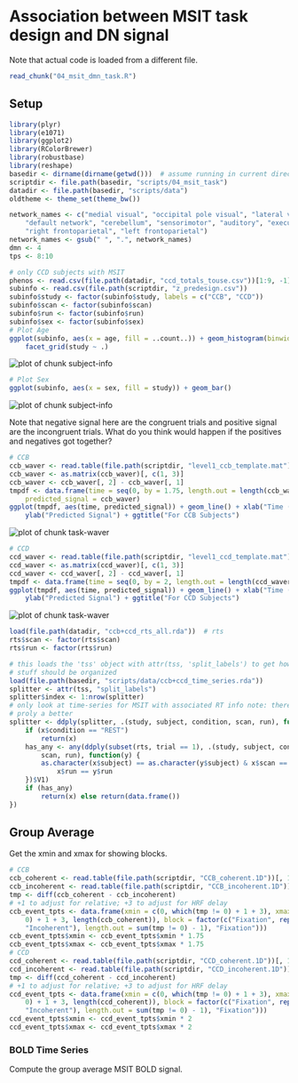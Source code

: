 # Association between MSIT task design and DN signal

Note that actual code is loaded from a different file.


```r
read_chunk("04_msit_dmn_task.R")
```


## Setup


```r
library(plyr)
library(e1071)
library(ggplot2)
library(RColorBrewer)
library(robustbase)
library(reshape)
basedir <- dirname(dirname(getwd()))  # assume running in current direcotry
scriptdir <- file.path(basedir, "scripts/04_msit_task")
datadir <- file.path(basedir, "scripts/data")
oldtheme <- theme_set(theme_bw())
```



```r
network_names <- c("medial visual", "occipital pole visual", "lateral visual", 
    "default network", "cerebellum", "sensorimotor", "auditory", "executive control", 
    "right frontoparietal", "left frontoparietal")
network_names <- gsub(" ", ".", network_names)
dmn <- 4
tps <- 8:10
```



```r
# only CCD subjects with MSIT
phenos <- read.csv(file.path(datadir, "ccd_totals_touse.csv"))[1:9, -1]
subinfo <- read.csv(file.path(scriptdir, "z_predesign.csv"))
subinfo$study <- factor(subinfo$study, labels = c("CCB", "CCD"))
subinfo$scan <- factor(subinfo$scan)
subinfo$run <- factor(subinfo$run)
subinfo$sex <- factor(subinfo$sex)
# Plot Age
ggplot(subinfo, aes(x = age, fill = ..count..)) + geom_histogram(binwidth = 5) + 
    facet_grid(study ~ .)
```

![plot of chunk subject-info](figure/subject-info1.png) 

```r
# Plot Sex
ggplot(subinfo, aes(x = sex, fill = study)) + geom_bar()
```

![plot of chunk subject-info](figure/subject-info2.png) 


Note that negative signal here are the congruent trials and positive signal are the incongruent trials. What do you think would happen if the positives and negatives got together?


```r
# CCB
ccb_waver <- read.table(file.path(scriptdir, "level1_ccb_template.mat"), skip = 5)
ccb_waver <- as.matrix(ccb_waver)[, c(1, 3)]
ccb_waver <- ccb_waver[, 2] - ccb_waver[, 1]
tmpdf <- data.frame(time = seq(0, by = 1.75, length.out = length(ccb_waver)), 
    predicted_signal = ccb_waver)
ggplot(tmpdf, aes(time, predicted_signal)) + geom_line() + xlab("Time (secs)") + 
    ylab("Predicted Signal") + ggtitle("For CCB Subjects")
```

![plot of chunk task-waver](figure/task-waver1.png) 

```r
# CCD
ccd_waver <- read.table(file.path(scriptdir, "level1_ccd_template.mat"), skip = 5)
ccd_waver <- as.matrix(ccd_waver)[, c(1, 3)]
ccd_waver <- ccd_waver[, 2] - ccd_waver[, 1]
tmpdf <- data.frame(time = seq(0, by = 2, length.out = length(ccd_waver)), predicted_signal = ccd_waver)
ggplot(tmpdf, aes(time, predicted_signal)) + geom_line() + xlab("Time (secs)") + 
    ylab("Predicted Signal") + ggtitle("For CCD Subjects")
```

![plot of chunk task-waver](figure/task-waver2.png) 



```r
load(file.path(datadir, "ccb+ccd_rts_all.rda"))  # rts
rts$scan <- factor(rts$scan)
rts$run <- factor(rts$run)
```



```r
# this loads the 'tss' object with attr(tss, 'split_labels') to get how
# stuff should be organized
load(file.path(basedir, "scripts/data/ccb+ccd_time_series.rda"))
splitter <- attr(tss, "split_labels")
splitter$index <- 1:nrow(splitter)
# only look at time-series for MSIT with associated RT info note: there's
# proly a better
splitter <- ddply(splitter, .(study, subject, condition, scan, run), function(x) {
    if (x$condition == "REST") 
        return(x)
    has_any <- any(ddply(subset(rts, trial == 1), .(study, subject, condition, 
        scan, run), function(y) {
        as.character(x$subject) == as.character(y$subject) & x$scan == y$scan & 
            x$run == y$run
    })$V1)
    if (has_any) 
        return(x) else return(data.frame())
})
```


## Group Average

Get the xmin and xmax for showing blocks.


```r
# CCB
ccb_coherent <- read.table(file.path(scriptdir, "CCB_coherent.1D"))[, 1]
ccb_incoherent <- read.table(file.path(scriptdir, "CCB_incoherent.1D"))[, 1]
tmp <- diff(ccb_coherent - ccb_incoherent)
# +1 to adjust for relative; +3 to adjust for HRF delay
ccb_event_tpts <- data.frame(xmin = c(0, which(tmp != 0) + 1 + 3), xmax = c(which(tmp != 
    0) + 1 + 3, length(ccb_coherent)), block = factor(c("Fixation", rep(c("Coherent", 
    "Incoherent"), length.out = sum(tmp != 0) - 1), "Fixation")))
ccb_event_tpts$xmin <- ccb_event_tpts$xmin * 1.75
ccb_event_tpts$xmax <- ccb_event_tpts$xmax * 1.75
# CCD
ccd_coherent <- read.table(file.path(scriptdir, "CCD_coherent.1D"))[, 1]
ccd_incoherent <- read.table(file.path(scriptdir, "CCD_incoherent.1D"))[, 1]
tmp <- diff(ccd_coherent - ccd_incoherent)
# +1 to adjust for relative; +3 to adjust for HRF delay
ccd_event_tpts <- data.frame(xmin = c(0, which(tmp != 0) + 1 + 3), xmax = c(which(tmp != 
    0) + 1 + 3, length(ccd_coherent)), block = factor(c("Fixation", rep(c("Coherent", 
    "Incoherent"), length.out = sum(tmp != 0) - 1), "Fixation")))
ccd_event_tpts$xmin <- ccd_event_tpts$xmin * 2
ccd_event_tpts$xmax <- ccd_event_tpts$xmax * 2
```


### BOLD Time Series

Compute the group average MSIT BOLD signal.









































